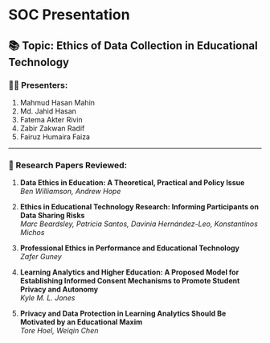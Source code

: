 # SOC Presentation

## 📚 Topic: Ethics of Data Collection in Educational Technology

### 🧑‍🏫 Presenters:
1. Mahmud Hasan Mahin  
2. Md. Jahid Hasan  
3. Fatema Akter Rivin  
4. Zabir Zakwan Radif  
5. Fairuz Humaira Faiza  

---

### 📄 Research Papers Reviewed:

1. **Data Ethics in Education: A Theoretical, Practical and Policy Issue**  
   *Ben Williamson, Andrew Hope*

2. **Ethics in Educational Technology Research: Informing Participants on Data Sharing Risks**  
   *Marc Beardsley, Patricia Santos, Davinia Hernández-Leo, Konstantinos Michos*

3. **Professional Ethics in Performance and Educational Technology**  
   *Zafer Guney*

4. **Learning Analytics and Higher Education: A Proposed Model for Establishing Informed Consent Mechanisms to Promote Student Privacy and Autonomy**  
   *Kyle M. L. Jones*

5. **Privacy and Data Protection in Learning Analytics Should Be Motivated by an Educational Maxim**  
   *Tore Hoel, Weiqin Chen*



